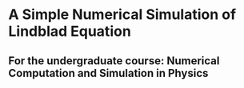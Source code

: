 # A Simple Numerical Simulation of Lindblad Equation
## For the undergraduate course: Numerical Computation and Simulation in Physics

